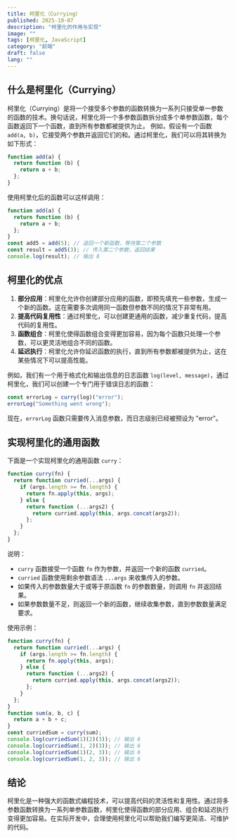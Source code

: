 ```yaml
---
title: 柯里化（Currying）
published: 2025-10-07
description: "柯里化的作用与实现"
image: ""
tags: [柯里化, JavaScript]
category: "前端"
draft: false
lang: ""
---
```


## 什么是柯里化（Currying）

柯里化（Currying）是将一个接受多个参数的函数转换为一系列只接受单一参数的函数的技术。换句话说，柯里化将一个多参数函数拆分成多个单参数函数，每个函数返回下一个函数，直到所有参数都被提供为止。
例如，假设有一个函数 `add(a, b)`，它接受两个参数并返回它们的和。通过柯里化，我们可以将其转换为如下形式：

```javascript
function add(a) {
  return function (b) {
    return a + b;
  };
}
```

使用柯里化后的函数可以这样调用：

```javascript
function add(a) {
  return function (b) {
    return a + b;
  };
}
const add5 = add(5); // 返回一个新函数，等待第二个参数
const result = add5(3); // 传入第二个参数，返回结果
console.log(result); // 输出 8
```

## 柯里化的优点

1. **部分应用**：柯里化允许你创建部分应用的函数，即预先填充一些参数，生成一个新的函数。这在需要多次调用同一函数但参数不同的情况下非常有用。
2. **提高代码复用性**：通过柯里化，可以创建更通用的函数，减少重复代码，提高代码的复用性。
3. **函数组合**：柯里化使得函数组合变得更加容易，因为每个函数只处理一个参数，可以更灵活地组合不同的函数。
4. **延迟执行**：柯里化允许你延迟函数的执行，直到所有参数都被提供为止，这在某些情况下可以提高性能。

例如，我们有一个用于格式化和输出信息的日志函数 `log(level, message)`，通过柯里化，我们可以创建一个专门用于错误日志的函数：

```javascript
const errorLog = curry(log)("error");
errorLog("Something went wrong");
```

现在，`errorLog` 函数只需要传入消息参数，而日志级别已经被预设为 "error"。

## 实现柯里化的通用函数

下面是一个实现柯里化的通用函数 `curry`：

```javascript
function curry(fn) {
  return function curried(...args) {
    if (args.length >= fn.length) {
      return fn.apply(this, args);
    } else {
      return function (...args2) {
        return curried.apply(this, args.concat(args2));
      };
    }
  };
}
```

说明：

- `curry` 函数接受一个函数 `fn` 作为参数，并返回一个新的函数 `curried`。
- `curried` 函数使用剩余参数语法 `...args` 来收集传入的参数。
- 如果传入的参数数量大于或等于原函数 `fn` 的参数数量，则调用 `fn` 并返回结果。
- 如果参数数量不足，则返回一个新的函数，继续收集参数，直到参数数量满足要求。

使用示例：

```javascript
function curry(fn) {
  return function curried(...args) {
    if (args.length >= fn.length) {
      return fn.apply(this, args);
    } else {
      return function (...args2) {
        return curried.apply(this, args.concat(args2));
      };
    }
  };
}
function sum(a, b, c) {
  return a + b + c;
}
const curriedSum = curry(sum);
console.log(curriedSum(1)(2)(3)); // 输出 6
console.log(curriedSum(1, 2)(3)); // 输出 6
console.log(curriedSum(1)(2, 3)); // 输出 6
console.log(curriedSum(1, 2, 3)); // 输出 6
```

## 结论

柯里化是一种强大的函数式编程技术，可以提高代码的灵活性和复用性。通过将多参数函数转换为一系列单参数函数，柯里化使得函数的部分应用、组合和延迟执行变得更加容易。在实际开发中，合理使用柯里化可以帮助我们编写更简洁、可维护的代码。
